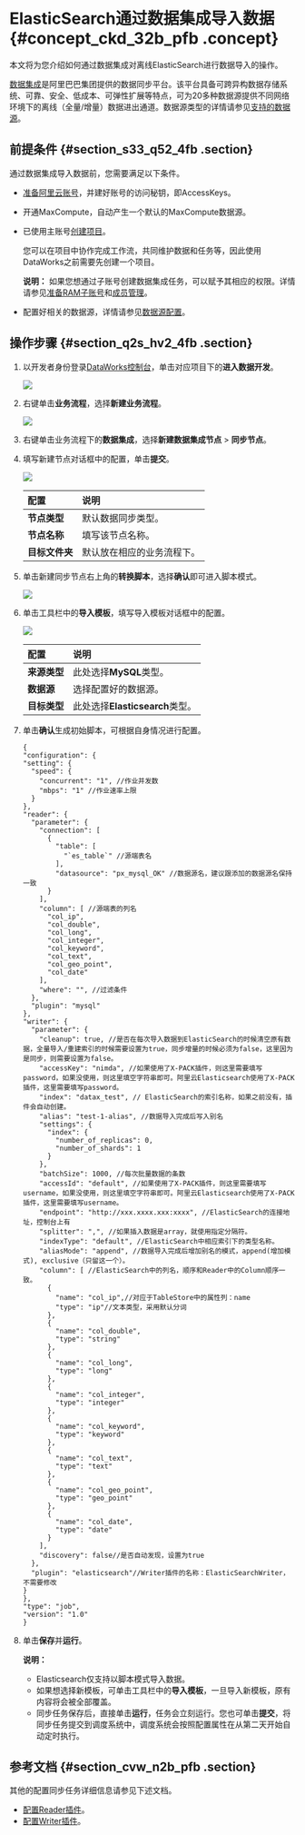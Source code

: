 # ElasticSearch通过数据集成导入数据 {#concept_ckd_32b_pfb .concept}

本文将为您介绍如何通过数据集成对离线ElasticSearch进行数据导入的操作。

[数据集成](cn.zh-CN/使用指南/数据集成/数据集成简介/数据集成概述.md#)是阿里巴巴集团提供的数据同步平台。该平台具备可跨异构数据存储系统、可靠、安全、低成本、可弹性扩展等特点，可为20多种数据源提供不同网络环境下的离线（全量/增量）数据进出通道。数据源类型的详情请参见[支持的数据源](cn.zh-CN/使用指南/数据集成/数据源配置/支持的数据源.md#)。

## 前提条件 {#section_s33_q52_4fb .section}

通过数据集成导入数据前，您需要满足以下条件。

-   [准备阿里云账号](../../../../cn.zh-CN/准备工作/管理员使用云账号/准备阿里云账号.md#)，并建好账号的访问秘钥，即AccessKeys。
-   开通MaxCompute，自动产生一个默认的MaxCompute数据源。
-   已使用主账号[创建项目](../../../../cn.zh-CN/准备工作/管理员使用云账号/创建项目.md#)。

    您可以在项目中协作完成工作流，共同维护数据和任务等，因此使用DataWorks之前需要先创建一个项目。

    **说明：** 如果您想通过子账号创建数据集成任务，可以赋予其相应的权限。详情请参见[准备RAM子账号](../../../../cn.zh-CN/准备工作/管理员使用云账号/准备RAM子账号.md#)和[成员管理](cn.zh-CN/使用指南/项目管理/成员管理.md#)。

-   配置好相关的数据源，详情请参见[数据源配置](https://help.aliyun.com/knowledge_list/72788.html)。

## 操作步骤 {#section_q2s_hv2_4fb .section}

1.  以开发者身份登录[DataWorks控制台](https://workbench.data.aliyun.com/console)，单击对应项目下的**进入数据开发**。

    ![](images/14344_zh-CN.jpeg)

2.  右键单击**业务流程**，选择**新建业务流程**。

    ![](http://static-aliyun-doc.oss-cn-hangzhou.aliyuncs.com/assets/img/24565/154053912014345_zh-CN.png)

3.  右键单击业务流程下的**数据集成**，选择**新建数据集成节点** \> **同步节点**。
4.  填写新建节点对话框中的配置，单击**提交**。

    ![](http://static-aliyun-doc.oss-cn-hangzhou.aliyuncs.com/assets/img/24565/154053912014346_zh-CN.png)

    |配置|说明|
    |:-|:-|
    |**节点类型**|默认数据同步类型。|
    |**节点名称**|填写该节点名称。|
    |**目标文件夹**|默认放在相应的业务流程下。|

5.  单击新建同步节点右上角的**转换脚本**，选择**确认**即可进入脚本模式。

    ![](http://static-aliyun-doc.oss-cn-hangzhou.aliyuncs.com/assets/img/24565/154053912114347_zh-CN.png)

6.  单击工具栏中的**导入模板**，填写导入模板对话框中的配置。

    ![](http://static-aliyun-doc.oss-cn-hangzhou.aliyuncs.com/assets/img/24565/154053912114348_zh-CN.png)

    |配置|说明|
    |:-|:-|
    |**来源类型**|此处选择**MySQL**类型。|
    |**数据源**|选择配置好的数据源。|
    |**目标类型**|此处选择**Elasticsearch**类型。|

7.  单击**确认**生成初始脚本，可根据自身情况进行配置。

    ```
    {
    "configuration": {
    "setting": {
      "speed": {
        "concurrent": "1", //作业并发数
        "mbps": "1" //作业速率上限 
      }
    },
    "reader": {
      "parameter": {
        "connection": [
          {
            "table": [
              "`es_table`" //源端表名
            ],
            "datasource": "px_mysql_OK" //数据源名，建议跟添加的数据源名保持一致
          }
        ],
        "column": [ //源端表的列名
          "col_ip",
          "col_double",
          "col_long",
          "col_integer",
          "col_keyword",
          "col_text",
          "col_geo_point",
          "col_date"
        ],
        "where": "", //过滤条件
      },
      "plugin": "mysql"
    },
    "writer": {
      "parameter": {
        "cleanup": true, //是否在每次导入数据到ElasticSearch的时候清空原有数据，全量导入/重建索引的时候需要设置为true，同步增量的时候必须为false，这里因为是同步，则需要设置为false。
        "accessKey": "nimda", //如果使用了X-PACK插件，则这里需要填写password，如果没使用，则这里填空字符串即可。阿里云Elasticsearch使用了X-PACK插件，这里需要填写password。
        "index": "datax_test", // ElasticSearch的索引名称，如果之前没有，插件会自动创建。
        "alias": "test-1-alias", //数据导入完成后写入别名
        "settings": {
          "index": {
            "number_of_replicas": 0,
            "number_of_shards": 1
          }
        },
        "batchSize": 1000, //每次批量数据的条数
        "accessId": "default", //如果使用了X-PACK插件，则这里需要填写username，如果没使用，则这里填空字符串即可。阿里云Elasticsearch使用了X-PACK插件，这里需要填写username。
        "endpoint": "http://xxx.xxxx.xxx:xxxx", //ElasticSearch的连接地址，控制台上有
        "splitter": ",", //如果插入数据是array，就使用指定分隔符。
        "indexType": "default", //ElasticSearch中相应索引下的类型名称。
        "aliasMode": "append", //数据导入完成后增加别名的模式，append(增加模式), exclusive（只留这一个）。
        "column": [ //ElasticSearch中的列名，顺序和Reader中的Column顺序一致。
          {
            "name": "col_ip",//对应于TableStore中的属性列：name
            "type": "ip"//文本类型，采用默认分词
          },
          {
            "name": "col_double",
            "type": "string"
          },
          {
            "name": "col_long",
            "type": "long"
          },
          {
            "name": "col_integer",
            "type": "integer"
          },
          {
            "name": "col_keyword",
            "type": "keyword"
          },
          {
            "name": "col_text",
            "type": "text"
          },
          {
            "name": "col_geo_point",
            "type": "geo_point"
          },
          {
            "name": "col_date",
            "type": "date"
          }
        ],
        "discovery": false//是否自动发现，设置为true
      },
      "plugin": "elasticsearch"//Writer插件的名称：ElasticSearchWriter，不需要修改
    }
    },
    "type": "job",
    "version": "1.0"
    }
    ```

8.  单击**保存**并**运行**。

    **说明：** 

    -   Elasticsearch仅支持以脚本模式导入数据。
    -   如果想选择新模板，可单击工具栏中的**导入模板**，一旦导入新模板，原有内容将会被全部覆盖。
    -   同步任务保存后，直接单击**运行**，任务会立刻运行。您也可单击**提交**，将同步任务提交到调度系统中，调度系统会按照配置属性在从第二天开始自动定时执行。

## 参考文档 {#section_cvw_n2b_pfb .section}

其他的配置同步任务详细信息请参见下述文档。

-   [配置Reader插件](https://help.aliyun.com/knowledge_list/74300.html)。
-   [配置Writer插件](https://help.aliyun.com/knowledge_list/74301.html)。

